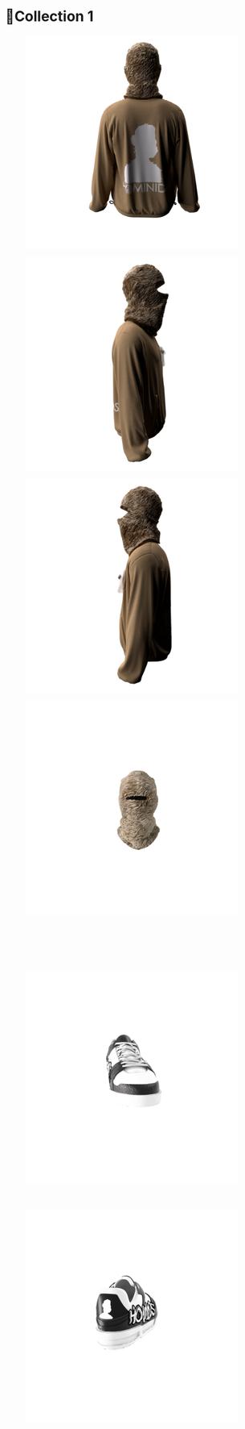 # 🔹Collection 1

<figure><img src="../../.gitbook/assets/v3_i2_0000.png" alt=""><figcaption></figcaption></figure>

<figure><img src="../../.gitbook/assets/v2_i1_0000.png" alt=""><figcaption></figcaption></figure>

<figure><img src="../../.gitbook/assets/v4_i3_0000.png" alt=""><figcaption></figcaption></figure>

<figure><img src="../../.gitbook/assets/z vvv.png" alt=""><figcaption></figcaption></figure>

<figure><img src="../../.gitbook/assets/v1_0000 (2).png" alt=""><figcaption></figcaption></figure>

<figure><img src="../../.gitbook/assets/1.jpg" alt=""><figcaption></figcaption></figure>

<figure><img src="../../.gitbook/assets/video sneaker0002 (1).png" alt=""><figcaption></figcaption></figure>

<figure><img src="../../.gitbook/assets/video sneaker0114.png" alt=""><figcaption></figcaption></figure>

<figure><img src="../../.gitbook/assets/video sneaker0012.png" alt=""><figcaption></figcaption></figure>

<figure><img src="../../.gitbook/assets/video sneaker0025.png" alt=""><figcaption></figcaption></figure>
